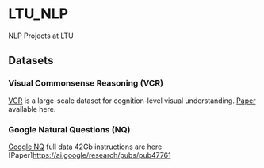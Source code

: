 # LTU_NLP
NLP Projects at LTU

## Datasets

### Visual Commonsense Reasoning (VCR)
[VCR](https://visualcommonsense.com/) is a large-scale dataset for cognition-level visual understanding.
[Paper](https://arxiv.org/abs/1811.10830) available here.

### Google Natural Questions (NQ)
[Google NQ](https://ai.google.com/research/NaturalQuestions/download) full data 42Gb instructions are here
[Paper]https://ai.google/research/pubs/pub47761
